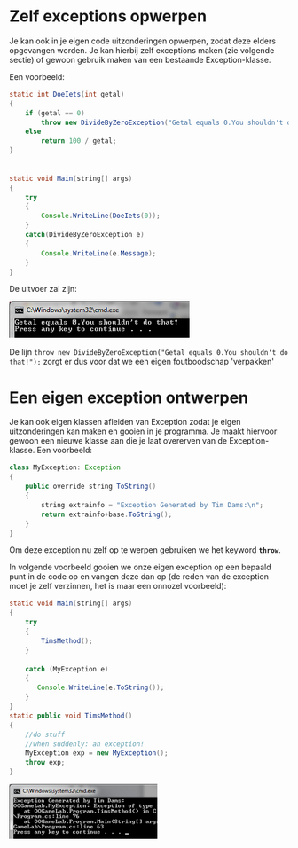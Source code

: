 # Zelf exceptions opwerpen

Je kan ook in je eigen code uitzonderingen  opwerpen, zodat deze elders opgevangen worden. Je kan hierbij zelf exceptions maken (zie volgende sectie) of gewoon gebruik maken van een bestaande Exception-klasse.

Een voorbeeld:

```java
static int DoeIets(int getal)
{
    if (getal == 0)
        throw new DivideByZeroException("Getal equals 0.You shouldn't do that!");
    else
        return 100 / getal;
}
 
 
static void Main(string[] args)
{
    try
    {
        Console.WriteLine(DoeIets(0));
    }
    catch(DivideByZeroException e)
    {
        Console.WriteLine(e.Message);
    }
}
```

De uitvoer zal zijn:

![Het is geen goede gewoonte om je foutboodschappen uit meerdere talen te laten bestaan](../assets/20_exceptions/eigenex.png)

De lijn ``throw new DivideByZeroException("Getal equals 0.You shouldn't do that!");`` zorgt er dus voor dat we een eigen foutboodschap 'verpakken'

# Een eigen exception ontwerpen

Je kan ook eigen klassen afleiden van Exception zodat je eigen uitzonderingen kan maken en gooien in je programma. Je maakt hiervoor gewoon een nieuwe klasse aan die je laat overerven van de Exception-klasse. Een voorbeeld:

```java
class MyException: Exception
{
    public override string ToString()
    {
        string extrainfo = "Exception Generated by Tim Dams:\n";
        return extrainfo+base.ToString();
    }
}
```

Om deze exception nu zelf op te werpen gebruiken we het keyword **``throw``**. 

In volgende voorbeeld gooien we onze eigen exception op een bepaald punt in de code op en vangen deze dan op (de reden van de exception moet je zelf verzinnen, het is maar een onnozel voorbeeld):

```java
static void Main(string[] args)
{
    try
    {
        TimsMethod();
    }
 
    catch (MyException e)
    {
       Console.WriteLine(e.ToString());
    }     
}
static public void TimsMethod()
{
    //do stuff
    //when suddenly: an exception! 
    MyException exp = new MyException();
    throw exp;
}
```

![Onze eigen exception in actie!](../assets/20_exceptions/myex.png)
